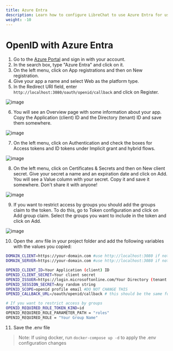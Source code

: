 ```yaml
---
title: Azure Entra
description: Learn how to configure LibreChat to use Azure Entra for user authentication.
weight: -10
---
```


# OpenID with Azure Entra

1. Go to the [Azure Portal](https://portal.azure.com/) and sign in with your account.
2. In the search box, type "Azure Entra" and click on it.
3. On the left menu, click on App registrations and then on New registration.
4. Give your app a name and select Web as the platform type.
5. In the Redirect URI field, enter `http://localhost:3080/oauth/openid/callback` and click on Register.

![image](https://github.com/danny-avila/LibreChat/assets/6623884/2b1aabce-850e-4165-bf76-3c1984f10b6c)

6. You will see an Overview page with some information about your app. Copy the Application (client) ID and the 
Directory (tenant) ID and save them somewhere.

![image](https://github.com/danny-avila/LibreChat/assets/6623884/e67d5e97-e26d-48a5-aa6e-50de4450b1fd)

7. On the left menu, click on Authentication and check the boxes for Access tokens and ID tokens under Implicit 
grant and hybrid flows.

![image](https://github.com/danny-avila/LibreChat/assets/6623884/88a16cbc-ff68-4b3a-ba7b-b380cc3d2366)

8. On the left menu, click on Certificates & Secrets and then on New client secret. Give your secret a 
name and an expiration date and click on Add. You will see a Value column with your secret. Copy it and 
save it somewhere. Don't share it with anyone!

![image](https://github.com/danny-avila/LibreChat/assets/6623884/31aa6cee-5402-4ce0-a950-1b7e147aafc8)

9. If you want to restrict access by groups you should add the groups claim to the token. To do this, go to
Token configuration and click on Add group claim. Select the groups you want to include in the token and click on Add.

![image](https://github.com/danny-avila/LibreChat/assets/6623884/c9d353f5-2cb2-4f00-b4f0-493cfec8fe9a)

10. Open the .env file in your project folder and add the following variables with the values you copied:

```bash
DOMAIN_CLIENT=https://your-domain.com #use http://localhost:3080 if not using a custom domain
DOMAIN_SERVER=https://your-domain.com #use http://localhost:3080 if not using a custom domain

OPENID_CLIENT_ID=Your Application (client) ID
OPENID_CLIENT_SECRET=Your client secret
OPENID_ISSUER=https://login.microsoftonline.com/Your Directory (tenant ID)/v2.0/
OPENID_SESSION_SECRET=Any random string
OPENID_SCOPE=openid profile email #DO NOT CHANGE THIS
OPENID_CALLBACK_URL=/oauth/openid/callback # this should be the same for everyone

# If you want to restrict access by groups
OPENID_REQUIRED_ROLE_TOKEN_KIND=id
OPENID_REQUIRED_ROLE_PARAMETER_PATH = "roles"
OPENID_REQUIRED_ROLE = "Your Group Name"
```
11. Save the .env file

> Note: If using docker, run `docker-compose up -d` to apply the .env configuration changes

